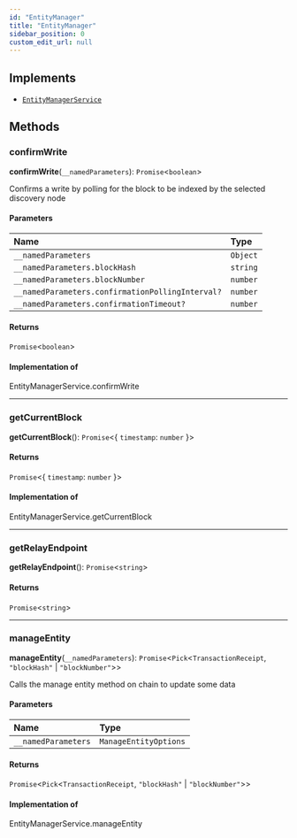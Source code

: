 ```yaml
---
id: "EntityManager"
title: "EntityManager"
sidebar_position: 0
custom_edit_url: null
---
```


## Implements

- [`EntityManagerService`](../modules.md#entitymanagerservice)

## Methods

### confirmWrite

**confirmWrite**(`__namedParameters`): `Promise`<`boolean`\>

Confirms a write by polling for the block to be indexed by the selected
discovery node

#### Parameters

| Name | Type |
| :------ | :------ |
| `__namedParameters` | `Object` |
| `__namedParameters.blockHash` | `string` |
| `__namedParameters.blockNumber` | `number` |
| `__namedParameters.confirmationPollingInterval?` | `number` |
| `__namedParameters.confirmationTimeout?` | `number` |

#### Returns

`Promise`<`boolean`\>

#### Implementation of

EntityManagerService.confirmWrite

___

### getCurrentBlock

**getCurrentBlock**(): `Promise`<{ `timestamp`: `number`  }\>

#### Returns

`Promise`<{ `timestamp`: `number`  }\>

#### Implementation of

EntityManagerService.getCurrentBlock

___

### getRelayEndpoint

**getRelayEndpoint**(): `Promise`<`string`\>

#### Returns

`Promise`<`string`\>

___

### manageEntity

**manageEntity**(`__namedParameters`): `Promise`<`Pick`<`TransactionReceipt`, ``"blockHash"`` \| ``"blockNumber"``\>\>

Calls the manage entity method on chain to update some data

#### Parameters

| Name | Type |
| :------ | :------ |
| `__namedParameters` | `ManageEntityOptions` |

#### Returns

`Promise`<`Pick`<`TransactionReceipt`, ``"blockHash"`` \| ``"blockNumber"``\>\>

#### Implementation of

EntityManagerService.manageEntity
